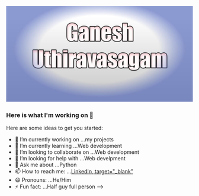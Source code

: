 ![image](https://github.com/Ganeshuthiravasagam/Ganeshuthiravasagam/blob/main/Poster.jpeg)

### Here is what I'm working on 👋

Here are some ideas to get you started:

- 🔭 I’m currently working on ...my projects
- 🌱 I’m currently learning ...Web development
- 👯 I’m looking to collaborate on ...Web development
- 🤔 I’m looking for help with ...Web develpment
- 💬 Ask me about ...Python
- 📫 How to reach me: ...[LinkedIn, target="_blank"](https://www.linkedin.com/in/ganeshuthiravasagam/)
- 😄 Pronouns: ...He/Him
- ⚡ Fun fact: ...Half guy full person
-->
